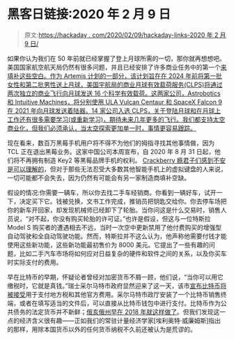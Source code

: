 # 黑客日链接:2020 年 2 月 9 日

> 原文:[https://hackaday . com/2020/02/09/hackaday-links-2020 年 2 月 9 日/](https://hackaday.com/2020/02/09/hackaday-links-february-9-2020/)

如果你认为我们在 50 年前就已经掌握了登上月球所需的一切，那你就再想想吧。美国国家航空航天局仍然有很多问题，并且已经安排了许多商业任务中的第一个[来填补这些空白。作为 Artemis 计划的一部分，该计划旨在在 2024 年前将第一批女性和第二批男性送上月球，美国宇航局的商业月球有效载荷服务(CLPS)将通过两次独立的商业飞行向月球发送 16 个科学有效载荷。这两家公司，Astrobotics 和 Intuitive Machines，将分别使用 ULA Vulcan Centaur 和 SpaceX Falcon 9 在 2021 年向月球发送着陆器。14 家公司入选 CLPS，关于登陆月球和在月球上工作还有很多需要学习(或重新学习)，期待未来几年更多的飞行。我们都支持太空商业化，但我们必须承认，当太空探索更加单一时，事情更容易跟踪。](https://www.nasa.gov/feature/first-commercial-moon-delivery-assignments-to-advance-artemis)

现在看来，数百万黑莓手机用户将不得不为他们的拇指寻找其他事情做，因为 TCL 正在退出黑莓业务。这家中国公司本周宣布，自 2020 年 8 月 31 日起，他们将不再拥有制造 Key2 等黑莓品牌手机的权利。 [Crackberry 瘾君子们感到不安是可以理解的](https://twitter.com/BBMobile/status/1224331849201258496)，但对于那些无法忍受大多数其他智能手机上的虚拟键盘的人来说，一切可能都不会失去，因为仍然有可能会有另一家制造商填补空缺。

假设的情况:你需要一辆车，所以你去找二手车经销商。你看到一辆好车，试开一下，决定买下它。钱被兑换，文书工作完成，推销员把钥匙交给你。你去停车场把你的新车开回家，却发现机械师已经卸下了轮胎。当你问这是什么交易时，销售人员说，“对不起，你没有购买轮胎的许可证。”也许是假设，但这与一位特斯拉 Model S 购买者的遭遇相去不远，当时一次空中更新禁用了他付费购买的增强型自动驾驶和全自动驾驶功能。然而，特斯拉并不这么认为，他声称他需要付钱才能使用这些新功能，这些新功能最初售价为 8000 美元。它提出了一些有趣的问题，比如二手汽车市场将如何应对日益复杂的硬件和软件之间的关系，以及你买车时实际支付的费用。

早在比特币的早期，怀疑论者曾经对加密货币不屑一顾，他们说，“当你可以用它缴税时，它就是真钱。”瑞士采尔马特市政府显然迎来了这一天，该市[宣布比特币将被接受](https://www.bitcoinsuisse.com/news/municipality-of-zermatt-now-accepts-payments-in-bitcoin/)用于支付地方税和其他官方费用。采尔马特市政厅安装了一个比特币销售终端，或者在填写适当的文件后，可以直接从比特币钱包中进行支付。比特币作为公共债务的法定货币并不新鲜；[俄亥俄州早在 2018 年就这样做了](https://www.coindesk.com/ohio-becomes-first-us-state-to-allow-taxes-to-be-paid-in-bitcoin)。但我们发现这一点的经济含义很有趣——正如我们的常驻计量经济学家[埃利奥特·威廉姆斯]指出的那样，用除本国货币以外的任何货币纳税不久前还被认为是荒谬的。